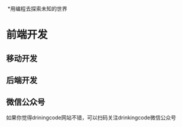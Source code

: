 <img source=""> *用编程去探索未知的世界



# 前端开发









## 移动开发







## 后端开发





## 微信公众号
如果你觉得driningcode网站不错，可以扫码关注drinkingcode微信公众号

